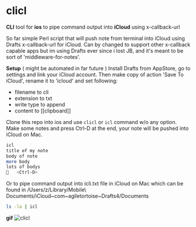 # clicl
**CLI** tool for **ios** to pipe command output into **iCloud** using x-callback-url

So far simple Perl script that will push note from terminal into iCloud using Drafts x-callback-url for iCloud. Can by changed to support other x-callback capable apps but im using Drafts ever since i lost JB, and it's meant to be sort of 'middleware-for-notes'.

**Setup** ( might be automated in far future )
Install Drafts from AppStore, go to settings and link your iCloud account. Then make copy of action 'Save To iCloud', rename it to 'icloud' and set following:

- filename to cli
- extension to txt
- write type to append
- content to [[clipboard]]

Clone this repo into ios and use `clicl` or `icl` command w/o any option. Make some notes and press Ctrl-D at the end, your note will be pushed into iCloud on Mac.

```bash
icl
title of my note
body of note
more body
lots of bodys
   <Ctrl-D>
```

Or to pipe command output into icli.txt file in iCloud on Mac which can be found in /Users/z/Library/Mobile\ Documents/iCloud~com~agiletortoise~Drafts4/Documents

```bash
ls -la | icl
```

**gif**
![clicl](https://raw.githubusercontent.com/z448/clicl/master/clicl.gif)

